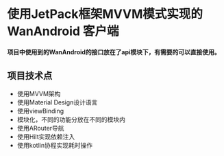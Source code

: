 # 使用JetPack框架MVVM模式实现的 WanAndroid 客户端
#### 项目中使用到的WanAndroid的接口放在了api模块下，有需要的可以直接使用。

## 项目技术点
- 使用MVVM架构
- 使用Material Design设计语言
- 使用viewBinding
- 模块化，不同的功能分放在不同的模块内
- 使用ARouter导航
- 使用Hilt实现依赖注入
- 使用kotlin协程实现耗时操作

